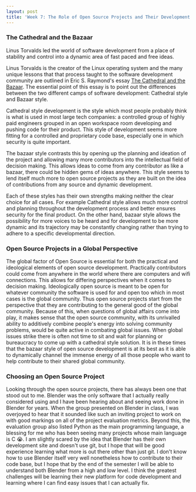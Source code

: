 ```yaml
---
layout: post
title: 'Week 7: The Role of Open Source Projects and Their Development'
---
```


### The Cathedral and the Bazaar
Linus Torvalds led the world of software development from a place of stability and control into a dynamic area of fast paced and free ideas.
<!--end_excerpt-->
Linus Torvalds is the creator of the Linux operating system and the many unique lessons that that process taught to the software development community are outlined in Eric S. Raymond's essay [The Cathedral and the Bazaar](http://www.catb.org/~esr/writings/cathedral-bazaar/). The essential point of this essay is to point out the differences between the two different camps of software development: Cathedral style and Bazaar style.

Cathedral style development is the style which most people probably think is what is used in most large tech companies: a controlled group of highly paid engineers grouped in an open workspace room developing and pushing code for their product. This style of development seems more fitting for a controlled and proprietary code base, especially one in which security is quite important.

The bazaar style contrasts this by opening up the planning and ideation of the project and allowing many more contributors into the intellectual field of decision making. This allows ideas to come from any contributor as like a bazaar, there could be hidden gems of ideas anywhere. This style seems to lend itself much more to open source projects as they are built on the idea of contributions from any source and dynamic development.

Each of these styles has their own strengths making neither the clear choice for all cases. For example Cathedral style allows much more control and planning throughout the development process and better ensures security for the final product. On the other hand, bazaar style allows the possibility for more voices to be heard and for development to be more dynamic and its trajectory may be constantly changing rather than trying to adhere to a specific developmental direction.

### Open Source Projects in a Global Perspective
The global factor of Open Source is essential for both the practical and ideological elements of open source development. Practically contributors could come from anywhere in the world where there are computers and wifi connections. This allows for differing perspectives when it comes to decision making. Ideologically open source is meant to be open for whatever community the software is used for and open too which in most cases is the global community. Thus open source projects start from the perspective that they are contributing to the general good of the global community. Because of this, when questions of global affairs come into play, it makes sense that the open source community, with its unrivalled ability to additively combine people's energy into solving community problems, would be quite active in combating global issues. When global issues strike there is often not time to sit and wait for planning or bureaucracy to come up with a cathedral style solution. It is in these times that the bazaar style of open source development is at its best as it is able to dynamically channel the immense energy of all those people who want to help contribute to their shared global community.

### Choosing an Open Source Project

Looking through the open source projects, there has always been one that stood out to me. Blender was the only software that I actually really considered using and I have been hearing about and seeing work done in Blender for years. When the group presented on Blender in class, I was overjoyed to hear that it sounded like such an inviting project to work on with good markings on all of the project evaluation metrics. Beyond this, the evaluation group also listed Python as the main programming language, a blessing for me who has been seeing many projects whose main language is C 😭. I am slightly scared by the idea that Blender has their own development site and doesn't use git, but I hope that will be good experience learning what more is out there other than just git. I don't know how to use Blender itself very well nonetheless how to contribute to their code base, but I hope that by the end of the semester I will be able to understand both Blender from a high and low level. I think the greatest challenges will be learning their new platform for code development and learning where I can find easy issues that I can actually fix.